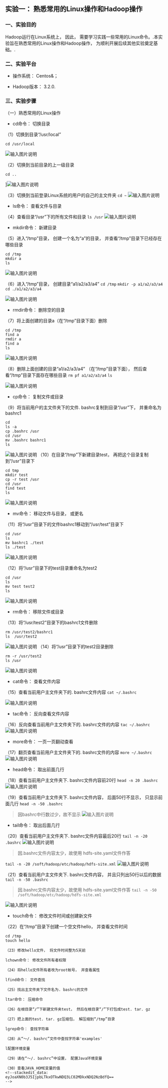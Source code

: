 ## 实验一： 熟悉常用的Linux操作和Hadoop操作
### 一、实验目的

Hadoop运行在Linux系统上， 因此， 需要学习实践一些常用的Linux命令。.本实验旨在熟悉常用的Linux操作和Hadoop操作， 为顺利开展后续其他实验奠定基础。.

### 二、实验平台

- 操作系统： Centos&；

- Hadoop版本： 3.2.0.

### 三、实验步骤

（一）熟悉常用的Linux操作

- cd命令： 切换目录

（1）切换到目录“/usr/local”

`cd /usr/local`

![输入图片说明](https://raw.githubusercontent.com/dfdbb/MyMakdownPhoto/master/2022/10/28/l4HzjdbWBHRlO18U.png)

		
（2）切换到当前目录的上一级目录

`cd ..`

]![输入图片说明](https://raw.githubusercontent.com/dfdbb/MyMakdownPhoto/master/2022/10/28/vumqoYx2xqVZtH92.png)


（3）切换到当前登录Linux系统的用户的自己的主文件夹
`cd ~`
![输入图片说明](https://raw.githubusercontent.com/dfdbb/MyMakdownPhoto/master/2022/10/28/ptxzZDnc0OcoX4k1.png)

- ls命令： 查看文件与目录


（4）查看目录“/usr”下的所有文件和目录
` ls /usr `
![输入图片说明](https://raw.githubusercontent.com/dfdbb/MyMakdownPhoto/master/2022/10/28/REr0MJQxuVQyTKF8.png)
- mkdir命令： 新建目录

（5）进入“/tmp”目录， 创建一个名为“a”的目录， 并查看“/tmp”目录下已经存在哪些目录
```shell
cd /tmp
mkdir a
ls 
```
![输入图片说明](https://raw.githubusercontent.com/dfdbb/MyMakdownPhoto/master/2022/10/28/Vl5iDrnadSeRqyE5.png)


（6）进入“/tmp”目录， 创建目录“a1/a2/a3/a4”
`cd /tmp`
`mkdir -p a1/a2/a3/a4`
`cd ./a1/a2/a3/a4`

![输入图片说明](https://raw.githubusercontent.com/dfdbb/MyMakdownPhoto/master/2022/10/28/GkGSBwHddblyzZmY.png)

- rmdir命令： 删除空的目录

（7）将上面创建的目录a（在“/tmp”目录下面）删除
```shell
cd /tmp
find a
rmdir a
find a 
ls 
```
![输入图片说明](https://raw.githubusercontent.com/dfdbb/MyMakdownPhoto/master/2022/10/28/qQ3lVEx3LLrHC1jB.png)

（8）删除上面创建的目录“a1/a2/a3/a4” （在“/tmp”目录下面）， 然后查看“/tmp”目录下面存在哪些目录
`rm pf a1/a2/a3/a4`
`ls`

![输入图片说明](https://raw.githubusercontent.com/dfdbb/MyMakdownPhoto/master/2022/10/28/XA9Se58H5eIa9ZOE.png)

- cp命令： 复制文件或目录

（9）将当前用户的主文件夹下的文件. bashrc复制到目录“/usr”下， 并重命名为bashrc1
```shell
cd 
ls -a 
cp .bashrc /usr
cd /usr
mv .bashrc bashrc1
ls
```

![输入图片说明](https://raw.githubusercontent.com/dfdbb/MyMakdownPhoto/master/2022/10/28/9kuVMFYMg1hfJJBf.png)
（10）在目录“/tmp”下新建目录test， 再把这个目录复制到“/usr”目录下
```shell 
cd tmp
mkdir test
cp -r test /usr 
cd /usr 
find test
ls
```

![输入图片说明](https://raw.githubusercontent.com/dfdbb/MyMakdownPhoto/master/2022/10/28/Ph1DVdOZtSJDO0Gv.png)
- mv命令： 移动文件与目录， 或更名

（11）将“/usr”目录下的文件bashrc1移动到“/usr/test”目录下
```shell
cd /usr
ls
mv bashrc1 ./test
ls ./test
```
![输入图片说明](https://raw.githubusercontent.com/dfdbb/MyMakdownPhoto/master/2022/10/28/1XOOE3ueBupRTAOG.png)

（12）将“/usr”目录下的test目录重命名为test2
```shell
cd /usr
ls
mv test test2
ls
```
![输入图片说明](https://raw.githubusercontent.com/dfdbb/MyMakdownPhoto/master/2022/10/28/1CGui4uCeZikOer0.png)
- rm命令： 移除文件或目录

（13）将“/usr/test2”目录下的bashrc1文件删除
```shell
rm /usr/test2/bashrc1
ls	/usr/test2
```

![输入图片说明](https://raw.githubusercontent.com/dfdbb/MyMakdownPhoto/master/2022/10/28/V6AoTfFlbltTMUbc.png)
（14）将“/usr”目录下的test2目录删除
```shell
rm -r /usr/test2
ls /usr
```

![输入图片说明](https://raw.githubusercontent.com/dfdbb/MyMakdownPhoto/master/2022/10/28/ctGbJzIc5cSfqlkZ.png)

- cat命令： 查看文件内容

（15）查看当前用户主文件夹下的. bashrc文件内容
`cat ~/.bashrc`

![输入图片说明](https://raw.githubusercontent.com/dfdbb/MyMakdownPhoto/master/2022/10/28/1iecv6xpy13LhD5J.png)
- tac命令： 反向查看文件内容

（16）反向查看当前用户主文件夹下的. bashrc文件的内容
`tac ~/.bashrc`
![输入图片说明](https://raw.githubusercontent.com/dfdbb/MyMakdownPhoto/master/2022/10/28/jq4wEJbep0qIeSPH.png)

- more命令： 一页一页翻动查看

（17）翻页查看当前用户主文件夹下的. bashrc文件的内容
`more ~/.bashrc`
![输入图片说明](https://raw.githubusercontent.com/dfdbb/MyMakdownPhoto/master/2022/10/28/wI6aE7ZOSff6gvJH.png)


- head命令： 取出前面几行

（18）查看当前用户主文件夹下. bashrc文件内容前20行
`head -n 20 .bashrc`
![输入图片说明](https://raw.githubusercontent.com/dfdbb/MyMakdownPhoto/master/2022/10/28/ewzElRrC7LaMFhWi.png)

（19）查看当前用户主文件夹下. bashrc文件内容， 后面50行不显示， 只显示前面几行
`head -n -50 .bashrc`
> 因bashrc中行数过少，故不显示
![输入图片说明](https://raw.githubusercontent.com/dfdbb/MyMakdownPhoto/master/2022/10/28/p0v2l1cqQuwfT6da.png)

- tail命令： 取出后面几行

（20）查看当前用户主文件夹下. bashrc文件内容最后20行
`tail -n -20 .bashrc`
![输入图片说明](https://raw.githubusercontent.com/dfdbb/MyMakdownPhoto/master/2022/10/28/K6exNjsJCfbJUM0h.png)
> 因.bashrc文件内容太少，故使用 hdfs-site.yaml文件作答

`tail -n -20 /soft/hadoop/etc/hadoop/hdfs-site.xml`
![输入图片说明](https://raw.githubusercontent.com/dfdbb/MyMakdownPhoto/master/2022/10/28/p106tm66zcFBvfHw.png)

（21）查看当前用户主文件夹下. bashrc文件内容， 并且只列出50行以后的数据
`tail -n -50 .bashrc`
> 因.bashrc文件内容太少，故使用 hdfs-site.yaml文件作答
`tail -n -50 /soft/hadoop/etc/hadoop/hdfs-site.xml
`

![输入图片说明](https://raw.githubusercontent.com/dfdbb/MyMakdownPhoto/master/2022/10/28/0dmedJ0paOuF7kej.png)
- touch命令： 修改文件时间或创建新文件

（22）在“/tmp”目录下创建一个空文件hello， 并查看文件时间
```shell
cd /tmp
touch hello

（23）修改hello文件， 将文件时间整为5天前

lchown命令： 修改文件所有者权限

（24）将hello文件所有者改为root帐号， 并查看属性

lfind命令： 文件查找

（25）找出主文件夹下文件名为. bashrc的文件

ltar命令： 压缩命令

（26）在根目录“/”下新建文件夹test， 然后在根目录“/”下打包成test. tar. gz

（27）把上面的test. tar. gz压缩包， 解压缩到“/tmp”目录

lgrep命令： 查找字符串

（28）从“～/. bashrc”文件中查找字符串'examples'

l配置环境变量

（29）请在“～/. bashrc”中设置， 配置Java环境变量

（30）查看JAVA_HOME变量的值
<!--stackedit_data:
eyJoaXN0b3J5IjpbLTkxOTkwNDQ3LC02MDkxNDQ2NzBdfQ==
-->